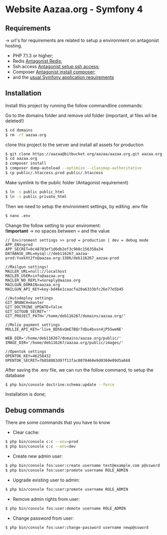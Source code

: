 Website Aazaa.org - Symfony 4
========================


Requirements
------------

-> url's for requirements are related to setup a environment on antagonist hosting.

  * PHP 7.1.3 or higher;
  * Redis [Antagonist Redis][1];
  * Ssh access [Antagonist setup ssh access][2];
  * Composer [Antagonist install composer][3];
  * and the [usual Symfony application requirements][4]

Installation
------------

Install this project by running the follow commandline commands:

Go to the domains folder and remove old folder (important, al files wil be deleted!)
```bash
$ cd domains
$ rm -rf aazaa.org
```

clone this project to the server and install all assets for production
```bash
$ git clone https://aazaa@bitbucket.org/aazaa/aazaa.org.git aazaa.org
$ cd aazaa.org
$ composer install
$ composer dump-autoload --optimize --classmap-authoritative
$ cp public/.htaccess.prod public/.htaccess
```

Make symlink to the public folder (Antagonist requirement)
```bash
$ ln -s public public_html
$ ln -s public private_html
```
Then we need to setup the environment settings, by editing .env file
```bash
$ nano .env
```

Change the follow setting to your enviroment:<br>
<b>!important</b> -> no spaces between = and the value
```apacheconfig
// Environment settings >> prod = production | dev = debug mode
APP_ENV=prod 
APP_SECRET=0c48703ef1d6db2ef3c9b8c156358a34
DATABASE_URL=mysql://deb116267_aazaa-prod:YxekXt2fn@aazaa.org:3306/deb116267_aazaa-prod

//Mailgun settings!
MAILER_URL=null://localhost
MAILER_USER=info@aazaa.org
MAILER_NO_REPLY=noreply@aazaa.org
MAILGUN_DOMAIN=aazaa.org 
MAILGUN_API_KEY=key-bd46e1caacfa20a6333bfc26e77e5b45

//Autodeploy settings
GIT_BRANCH=master
GIT_DOCTRINE_UPDATE=false
GIT_GITGUB_SECRET=''
GIT_PROJECT_PATH='/home/deb116267/domains/aazaa.org/'

//Molie payment settings
MOLLIE_API_KEY='live_8Dh6vQmE7BQr7dQu4bvsn4jP5SweNE'

WEB_DIR='/home/deb116267/domains/aazaa.org/public/'
IMAGE_DIR='/home/deb116267/aazaa.org/public/images/'

//Opentok settings
OPENTOK_KEY=46258432
OPENTOK_SECRET=7b858883d97f11fac8078460e9d0360e09d5a668
```

After saving the .env file, we can run the follow command, to setup the database
```bash
$ php bin/console doctrine:schema:update --force
```

Installation is done;

Debug commands
------------
There are some commands that you have to know 

* Clear cache:
```bash
$ php bin/console c:c --env=prod
$ php bin/console c:c --env=dev
```

* Create new admin user:
```bash
$ php bin/console fos:user:create username test@example.com p@ssword
$ php bin/console fos:user:promote username ROLE_ADMIN
```

* Upgrade existing user to admin:
```bash
$ php bin/console fos:user:promote username ROLE_ADMIN
```

* Remove admin rights from user:
```bash
$ php bin/console fos:user:demote username ROLE_ADMIN
```

* Change password from user:
```bash
$ php bin/console fos:user:change-password username newp@ssword
```


[1]: https://www.antagonist.nl/blog/2019/02/redis/
[3]: https://www.antagonist.nl/blog/2017/02/composer/
[2]: https://www.antagonist.nl/help/nl/webhosting/ssh
[4]: https://symfony.com/doc/current/reference/requirements.html
